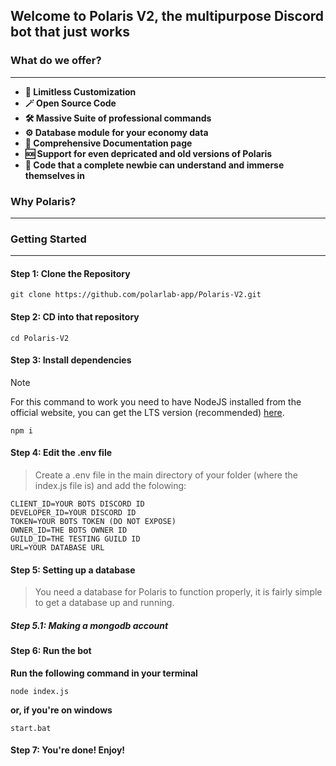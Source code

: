 ## Welcome to Polaris V2, the multipurpose Discord bot that just works
### What do we offer?
------------
- **🎨 Limitless Customization**
- **🪄 Open Source Code**
- **🛠️ Massive Suite of professional commands**
- **⚙️ Database module for your economy data**
- **📜 Comprehensive Documentation page**
- **🆘 Support for even depricated and old versions of Polaris**
- **👶 Code that a complete newbie can understand and immerse themselves in**

### Why Polaris?
------------

### Getting Started
------------
#### Step 1: Clone the Repository
```
git clone https://github.com/polarlab-app/Polaris-V2.git
```
#### Step 2: CD into that repository
```
cd Polaris-V2
```

#### Step 3: Install dependencies

> [!NOTE]
> For this command to work you need to have NodeJS installed from the official website, you can get the LTS version (recommended) [here](https://nodejs.org/en "here").

```
npm i
```
#### Step 4: Edit the .env file
> Create a .env file in the main directory of your folder (where the index.js file is) and add the folowing:
```
CLIENT_ID=YOUR BOTS DISCORD ID
DEVELOPER_ID=YOUR DISCORD ID
TOKEN=YOUR BOTS TOKEN (DO NOT EXPOSE)
OWNER_ID=THE BOTS OWNER ID
GUILD_ID=THE TESTING GUILD ID
URL=YOUR DATABASE URL
```
#### Step 5: Setting up a database 
> You need a database for Polaris to function properly, it is fairly simple to get a database up and running.
##### Step 5.1: Making a mongodb account


#### Step 6: Run the bot
**Run the following command in your terminal**
```
node index.js
```
**or, if you're on windows**
```
start.bat 
```
#### Step 7: You're done! Enjoy!
